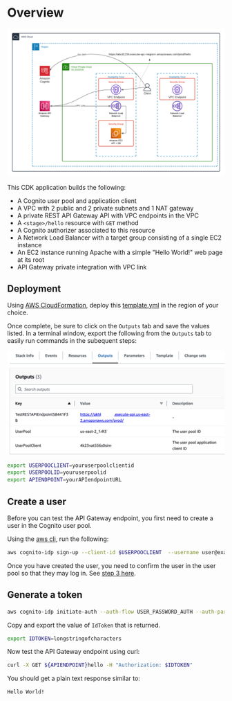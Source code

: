 # Overview

![overview](images/overview.png)

This CDK application builds the following:

* A Cognito user pool and application client
* A VPC with 2 public and 2 private subnets and 1 NAT gateway
* A private REST API Gateway API with VPC endpoints in the VPC
* A `<stage>/hello` resource with `GET` method
* A Cognito authorizer associated to this resource
* A Network Load Balancer with a target group consisting of a single EC2 instance
* An EC2 instance running Apache with a simple "Hello World!" web page at its root
* API Gateway private integration with VPC link

## Deployment

Using [AWS CloudFormation](https://aws.amazon.com/cloudformation/), deploy this [template.yml](templates/template.yml) in the region of your choice.

Once complete, be sure to click on the `Outputs` tab and save the values listed. In a terminal window, export the following from the `Outputs` tab to easily run commands in the subequent steps:

![outputs](images/outputs.png)

```bash
export USERPOOCLIENT=youruserpoolclientid
export USERPOOLID=youruserpoolid
export APIENDPOINT=yourAPIendpointURL
```

## Create a user

Before you can test the API Gateway endpoint, you first need to create a user in the Cognito user pool.

Using the [aws cli](https://docs.aws.amazon.com/cli/latest/userguide/cli-chap-welcome.html), run the following:

```bash
aws cognito-idp sign-up --client-id $USERPOOCLIENT  --username user@example.com --password 'ThisIsMyTemp0rary#' --user-attributes Name="email",Value="user@example.com"
```

Once you have created the user, you need to confirm the user in the user pool so that they may log in. See [step 3 here](https://docs.aws.amazon.com/cognito/latest/developerguide/signing-up-users-in-your-app.html#signing-up-users-in-your-app-and-confirming-them-as-admin).

## Generate a token

```bash
aws cognito-idp initiate-auth --auth-flow USER_PASSWORD_AUTH --auth-parameters USERNAME='user@example.com',PASSWORD='ThisIsMyTemp0rary#' --client-id $USERPOOCLIENT
```

Copy and export the value of `IdToken` that is returned.

```bash
export IDTOKEN=longstringofcharacters
```

Now test the API Gateway endpoint using curl:

```bash
curl -X GET ${APIENDPOINT}hello -H "Authorization: $IDTOKEN"
```

You should get a plain text response similar to:

```bash
Hello World!
```